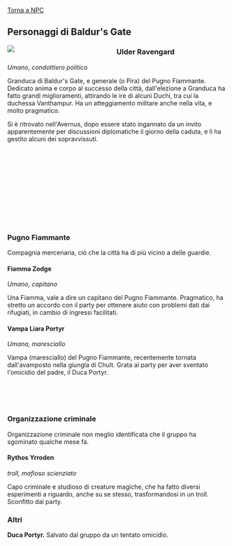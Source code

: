[Torna a NPC](../npc.md)

## Personaggi di Baldur's Gate

<div style="float: left; width: 250px"><img src="https://5e.tools/img/adventure/BGDIA/044-637000773572596171.png"></div>

### Ulder Ravengard

*Umano, condottiero politico*

Granduca di Baldur's Gate, e generale (o Pira) del Pugno Fiammante. Dedicato anima e corpo al successo della città, dall'elezione a Granduca ha fatto grandi miglioramenti, attirando le ire di alcuni Duchi, tra cui la duchessa Vanthampur. Ha un atteggiamento militare anche nella vita, e molto pragmatico.

Si è ritrovato nell'Avernus, dopo essere stato ingannato da un invito apparentemente per discussioni diplomatiche il giorno della caduta, e lì ha gestito alcuni dei sopravvissuti.

<br>
<br>
<br>
<br>
<br>
<br>
<br>
<br>
<br>
<br>

### Pugno Fiammante

Compagnia mercenaria, ciò che la città ha di più vicino a delle guardie.

#### Fiamma Zodge

*Umano, capitano*

Una Fiamma, vale a dire un capitano del Pugno Fiammante. Pragmatico, ha stretto un accordo con il party per ottenere aiuto con problemi dati dai rifugiati, in cambio di ingressi facilitati.

<div style="width: 20%; background-image: url('https://5e.tools/img/adventure/BGDIA/023-636988751903431559.jpg'); background-position: top 5% right 60%; background-size: 200%; float: left;" class="portrait"> <a href="https://5e.tools/img/adventure/BGDIA/023-636988751903431559.jpg" class="fill-div"></a></div>

#### Vampa Liara Portyr

*Umana, maresciallo*

Vampa (maresciallo) del Pugno Fiammante, recentemente tornata dall'avamposto nella giungla di Chult. Grata al party per aver sventato l'omicidio del padre, il Duca Portyr.

<br>
<br>
<br>

### Organizzazione criminale

Organizzazione criminale non meglio identificata che il gruppo ha sgominato qualche mese fa.

#### Rythos Yrroden

*troll, mafioso scienziato*

Capo criminale e studioso di creature magiche, che ha fatto diversi esperimenti a riguardo, anche su se stesso, trasformandosi in un troll. Sconfitto dal party.

### Altri

**Duca Portyr.** Salvato dal gruppo da un tentato omicidio.
